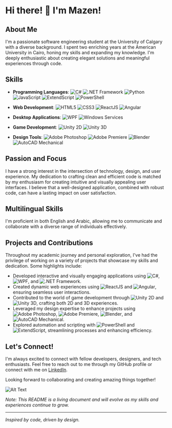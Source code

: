 # Hi there! 👋 I'm Mazen!

## About Me

I'm a passionate software engineering student at the University of Calgary with a diverse background. I spent two enriching years at the American University in Cairo, honing my skills and expanding my knowledge. I'm deeply enthusiastic about creating elegant solutions and meaningful experiences through code.

## Skills

- **Programming Languages**:
  ![C#](https://img.shields.io/badge/https://static-00.iconduck.com/assets.00/c-sharp-c-icon-1822x2048-wuf3ijab.png-C%23-green)
  ![.NET Framework](https://img.shields.io/badge/-.NET%20Framework-blue)
  ![Python](https://img.shields.io/badge/-Python-yellow)
  ![JavaScript](https://img.shields.io/badge/-JavaScript-yellow)
  ![ExtendScript](https://img.shields.io/badge/-ExtendScript-green)
  ![PowerShell](https://img.shields.io/badge/-PowerShell-blue)

- **Web Development**:
  ![HTML5](https://img.shields.io/badge/-HTML5-red)
  ![CSS3](https://img.shields.io/badge/-CSS3-blue)
  ![ReactJS](https://img.shields.io/badge/-ReactJS-blue)
  ![Angular](https://img.shields.io/badge/-Angular-red)

- **Desktop Applications**:
  ![WPF](https://img.shields.io/badge/-WPF-purple)
  ![Windows Services](https://img.shields.io/badge/-Windows%20Services-orange)

- **Game Development**:
  ![Unity 2D](https://img.shields.io/badge/-Unity%202D-orange)
  ![Unity 3D](https://img.shields.io/badge/-Unity%203D-green)

- **Design Tools**:
  ![Adobe Photoshop](https://img.shields.io/badge/-Adobe%20Photoshop-blue)
  ![Adobe Premiere](https://img.shields.io/badge/-Adobe%20Premiere-blue)
  ![Blender](https://img.shields.io/badge/-Blender-orange)
  ![AutoCAD Mechanical](https://img.shields.io/badge/-AutoCAD%20Mechanical-red)

## Passion and Focus

I have a strong interest in the intersection of technology, design, and user experience. My dedication to crafting clean and efficient code is matched by my enthusiasm for creating intuitive and visually appealing user interfaces. I believe that a well-designed application, combined with robust code, can have a lasting impact on user satisfaction.

## Multilingual Skills

I'm proficient in both English and Arabic, allowing me to communicate and collaborate with a diverse range of individuals effectively.

## Projects and Contributions

Throughout my academic journey and personal exploration, I've had the privilege of working on a variety of projects that showcase my skills and dedication. Some highlights include:

- Developed interactive and visually engaging applications using ![C#](https://img.shields.io/badge/-C%23-green), ![WPF](https://img.shields.io/badge/-WPF-purple), and ![.NET Framework](https://img.shields.io/badge/-.NET%20Framework-blue).
- Created dynamic web experiences using ![ReactJS](https://img.shields.io/badge/-ReactJS-blue) and ![Angular](https://img.shields.io/badge/-Angular-red), ensuring seamless user interactions.
- Contributed to the world of game development through ![Unity 2D](https://img.shields.io/badge/-Unity%202D-orange) and ![Unity 3D](https://img.shields.io/badge/-Unity%203D-green), crafting both 2D and 3D experiences.
- Leveraged my design expertise to enhance projects using ![Adobe Photoshop](https://img.shields.io/badge/-Adobe%20Photoshop-blue), ![Adobe Premiere](https://img.shields.io/badge/-Adobe%20Premiere-blue), ![Blender](https://img.shields.io/badge/-Blender-orange), and ![AutoCAD Mechanical](https://img.shields.io/badge/-AutoCAD%20Mechanical-red).
- Explored automation and scripting with ![PowerShell](https://img.shields.io/badge/-PowerShell-blue) and ![ExtendScript](https://img.shields.io/badge/-ExtendScript-green), streamlining processes and enhancing efficiency.

## Let's Connect!

I'm always excited to connect with fellow developers, designers, and tech enthusiasts. Feel free to reach out to me through my GitHub profile or connect with me on [LinkedIn](https://www.linkedin.com/in/mazenwkamel).

Looking forward to collaborating and creating amazing things together!

![Alt Text](link-to-image) <!-- You can add an image that represents you or your work here -->

*Note: This README is a living document and will evolve as my skills and experiences continue to grow.*

---

*Inspired by code, driven by design.*
